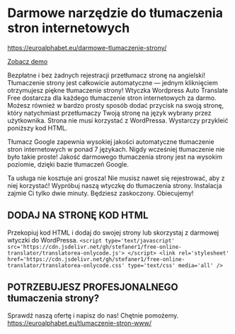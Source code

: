 # Darmowe narzędzie do tłumaczenia stron internetowych
https://euroalphabet.eu/darmowe-tlumaczenie-strony/

[Zobacz demo](https://jsfiddle.net/euroalphabet/91c5gjuL/)

Bezpłatne i bez żadnych rejestracji przetłumacz stronę na angielski! Tłumaczenie strony jest całkowicie automatyczne — jednym kliknięciem otrzymujesz piękne tłumaczenie strony! Wtyczka Wordpress Auto Translate Free dostarcza dla każdego tłumaczenie stron internetowych za darmo. Możesz również w bardzo prosty sposób dodać przycisk na swoją stronę, który natychmiast przetłumaczy Twoją stronę na język wybrany przez użytkownika. Strona nie musi korzystać z WordPressa. Wystarczy przykleić poniższy kod HTML.

Tłumacz Google zapewnia wysokiej jakości automatyczne tłumaczenie stron internetowych w ponad 7 językach. Nigdy wcześniej tłumaczenie nie było takie proste! Jakość darmowego tłumaczenia strony jest na wysokim poziomie, dzięki bazie tłumaczeń Google.

Ta usługa nie kosztuje ani grosza! Nie musisz nawet się rejestrować, aby z niej korzystać! Wypróbuj naszą wtyczkę do tłumaczenia strony. Instalacja zajmie Ci tylko dwie minuty. Będziesz zaskoczony. Obiecujemy!


## DODAJ NA STRONĘ KOD HTML
Przekopiuj kod HTML i dodaj do swojej strony lub skorzystaj z darmowej wtyczki do WordPressa.
`<script type='text/javascript' src='https://cdn.jsdelivr.net/gh/stefaner1/free-online-translator/translatorea-onlycode.js'> </script> <link rel='stylesheet' href='https://cdn.jsdelivr.net/gh/stefaner1/free-online-translator/translatorea-onlycode.css' type='text/css' media='all' />`

## POTRZEBUJESZ PROFESJONALNEGO tłumaczenia strony?
Sprawdź naszą ofertę i napisz do nas! Chętnie pomożemy.
https://euroalphabet.eu/tlumaczenie-stron-www/
